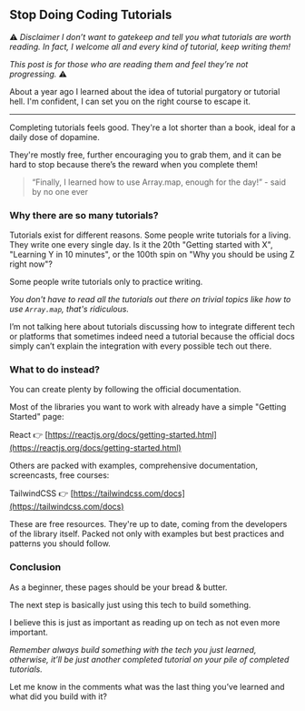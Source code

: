 ## Stop Doing Coding Tutorials

⚠️ *Disclaimer I don’t want to gatekeep and tell you what tutorials are worth reading. In fact, I welcome all and every kind of tutorial, keep writing them!*

*This post is for those who are reading them and feel they’re not progressing.* ⚠️

About a year ago I learned about the idea of tutorial purgatory or tutorial hell. I'm confident, I can set you on the right course to escape it.

---

Completing tutorials feels good. They're a lot shorter than a book, ideal for a daily dose of dopamine.

They're mostly free, further encouraging you to grab them, and it can be hard to stop because there’s the reward when you complete them!

> “Finally, I learned how to use Array.map, enough for the day!” - said by no one ever

### Why there are so many tutorials?

Tutorials exist for different reasons. Some people write tutorials for a living. They write one every single day. Is it the 20th "Getting started with X", "Learning Y in 10 minutes", or the 100th spin on "Why you should be using Z right now"?

Some people write tutorials only to practice writing.

*You don't have to read all the tutorials out there on trivial topics like how to use `Array.map`, that's ridiculous.*

I’m not talking here about tutorials discussing how to integrate different tech or platforms that sometimes indeed need a tutorial because the official docs simply can’t explain the integration with every possible tech out there.

### What to do instead?

You can create plenty by following the official documentation. 

Most of the libraries you want to work with already have a simple "Getting Started" page:

React 👉 [https://reactjs.org/docs/getting-started.html](https://reactjs.org/docs/getting-started.html)

Others are packed with examples, comprehensive documentation, screencasts, free courses:

TailwindCSS 👉 [https://tailwindcss.com/docs](https://tailwindcss.com/docs)

These are free resources. They're up to date, coming from the developers of the library itself. Packed not only with examples but best practices and patterns you should follow.

### Conclusion

As a beginner, these pages should be your bread & butter.

The next step is basically just using this tech to build something.

I believe this is just as important as reading up on tech as not even more important. 

*Remember always build something with the tech you just learned, otherwise, it’ll be just another completed tutorial on your pile of completed tutorials.*

Let me know in the comments what was the last thing you’ve learned and what did you build with it?